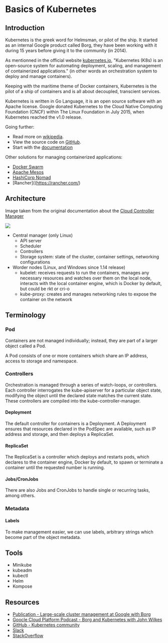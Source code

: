 # Basics of Kubernetes

## Introduction

Kubernetes is the greek word for Helmsman, or pilot of the ship. It started as an internal Google product called Borg, they have been working with it during 15 years before giving it to the community (in 2014).

As mentionned in the official website [kubernetes.io](https://kubernetes.io/), "Kubernetes (K8s) is an open-source system for automating deployment, scaling, and management of containerized applications." (in other words an orchestration system to deploy and manage containers).

Keeping with the maritime theme of Docker containers, Kubernetes is the pilot of a ship of containers and is all about decoupled, transcient services.

Kubernetes is written in Go Language, it is an open source software with an Apache license. Google donated Kubernetes to the Cloud Native Computing Foundation (CNCF) within The Linux Foundation in July 2015, when Kubernetes reached the v1.0 release.

Going further:

- Read more on [wikipedia](https://en.wikipedia.org/wiki/Kubernetes).
- View the source code on [GitHub](https://github.com/kubernetes/kubernetes/).
- Start with the [documentation](https://kubernetes.io/docs/home/)

Other solutions for managing containerized applications:

- [Docker Swarm](https://docs.docker.com/engine/swarm/)
- [Apache Mesos](https://mesos.apache.org/)
- [HashiCorp Nomad](https://www.nomadproject.io/)
- [Rancher]((https://rancher.com/)

## Architecture

Image taken from the original documentation about the [Cloud Controller Manager](https://kubernetes.io/docs/concepts/architecture/cloud-controller/)

<img src="https://d33wubrfki0l68.cloudfront.net/7016517375d10c702489167e704dcb99e570df85/7bb53/images/docs/components-of-kubernetes.png">

- Central manager (only Linux)
  - API server
  - Scheduler
  - Controllers
  - Storage system: state of the cluster, container settings, networking configurations
- Worder nodes (Linux, and Windows since 1.14 release)
  - kubelet: receives requests to run the containers, manages any necessary resources and watches over them on the local node, interacts with the local container engine, which is Docker by default, but could be rkt or cri-o
  - kube-proxy: creates and manages networking rules to expose the container on the network

## Terminology

### Pod

Containers are not managed individually; instead, they are part of a larger object called a Pod.

A Pod consists of one or more containers which share an IP address, access to storage and namespace.

### Controllers

Orchestration is managed through a series of watch-loops, or controllers. Each controller interrogates the kube-apiserver for a particular object state, modifying the object until the declared state matches the current state. These controllers are compiled into the kube-controller-manager.

#### Deployment

The default controller for containers is a Deployment. A Deployment ensures that resources declared in the PodSpec are available, such as IP address and storage, and then deploys a ReplicaSet.

#### ReplicaSet

The ReplicaSet is a controller which deploys and restarts pods, which declares to the container engine, Docker by default, to spawn or terminate a container until the requested number is running.

#### Jobs/CronJobs

There are also Jobs and CronJobs to handle single or recurring tasks, among others. 

### Metadata

#### Labels

To make management easier, we can use labels, arbitrary strings which become part of the object metadata.

## Tools

- Minikube
- kubeadm
- kubectl
- Helm
- Kompose

## Resources

- [Publication - Large-scale cluster management at Google with Borg](https://research.google/pubs/pub43438/)
- [Goocle Cloud Platform Podcast - Borg and Kubernetes with John Wilkes](https://www.gcppodcast.com/post/episode-46-borg-and-k8s-with-john-wilkes/)
- [GitHub - Kubernetes community](https://github.com/kubernetes/community)
- [Slack](https://slack.kubernetes.io/)
- [StackOverflow](https://stackoverflow.com/search?q=kubernetes)
